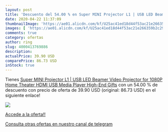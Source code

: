 ```yaml
---
layout: post
title: 'Descuento del 54.00 % en Super MINI Projector L1 | USB LED Beamer'
date: 2020-04-22 11:37:09
thumbnailImage: 'https://ae01.alicdn.com/kf/U25ac41ed18d44f53ac21e266359b2c29y/Super-MINI-Projector-L1-USB-LED-Beamer-Video-Projector-for-1080P-Home-Theater-HDMI-USB-Media.jpg_350x350._SL200_.jpg'
images: [ 'https://ae01.alicdn.com/kf/U25ac41ed18d44f53ac21e266359b2c29y/Super-MINI-Projector-L1-USB-LED-Beamer-Video-Projector-for-1080P-Home-Theater-HDMI-USB-Media.jpg_350x350._SL200_.jpg' ]
comments: true
category: ofertas
author: ring
slug: 4000413769886
description:
actualPrice: 39.90 USD
comparePrice: 86.73 USD
inStock: true
---
```


Tienes [Super MINI Projector L1 | USB LED Beamer Video Projector for 1080P Home Theater HDMI USB Media Player High-End Gifts](https://www.amazon.com/dp/4000413769886/?tag=redken08-20) con un 54.00 % de descuento con precio de oferta de 39.90 USD (original: 86.73 USD) en el siguiente enlace!

[![](https://ae01.alicdn.com/kf/U25ac41ed18d44f53ac21e266359b2c29y/Super-MINI-Projector-L1-USB-LED-Beamer-Video-Projector-for-1080P-Home-Theater-HDMI-USB-Media.jpg_350x350._SL200_.jpg)](https://www.amazon.com/dp/4000413769886/?tag=redken08-20)

[Accede a la oferta!!](https://www.amazon.com/dp/4000413769886/?tag=redken08-20)

[Consulta otras ofertas en nuestro canal de telegram](https://t.me/s/ofertas25)
